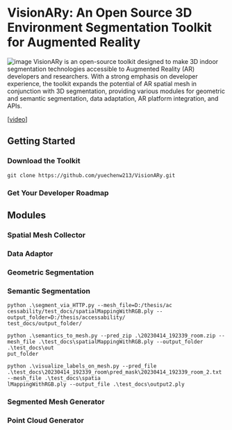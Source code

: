 # VisionARy: An Open Source 3D Environment Segmentation Toolkit for Augmented Reality

![image](./doc/banner.png)
VisionARy is an open-source toolkit designed to make 3D indoor segmentation technologies accessible to Augmented Reality (AR) developers and researchers. With a strong emphasis on developer experience, the toolkit expands the potential of AR spatial mesh in conjunction with 3D segmentation, providing various modules for geometric and semantic segmentation, data adaptation, AR platform integration, and APIs.

[[video](https://www.youtube.com/playlist?list=PLrYVDrNwUVZA4m67fYLc22FMmgH0v85ib)]
## Getting Started
### Download the Toolkit
```commandline
git clone https://github.com/yuechenw213/VisionARy.git
```
### Get Your Developer Roadmap


## Modules
### Spatial Mesh Collector
### Data Adaptor
### Geometric Segmentation
### Semantic Segmentation

```commandline
python .\segment_via_HTTP.py --mesh_file=D:/thesis/ac
cessability/test_docs/spatialMappingWithRGB.ply --output_folder=D:/thesis/accessability/
test_docs/output_folder/
```
```commandline
python .\semantics_to_mesh.py --pred_zip .\20230414_192339_room.zip --mesh_file .\test_docs\spatialMappingWithRGB.ply --output_folder .\test_docs\out
put_folder
```

```commandline
python .\visualize_labels_on_mesh.py --pred_file .\test_docs\20230414_192339_room\pred_mask\20230414_192339_room_2.txt --mesh_file .\test_docs\spatia
lMappingWithRGB.ply --output_file .\test_docs\output2.ply
```

### Segmented Mesh Generator

### Point Cloud Generator


